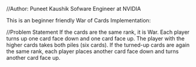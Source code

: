 //Author: Puneet Kaushik
Sofware Engineer at NVIDIA

This is an beginner friendly War of Cards Implementation:

//Problem Statement
If the cards are the same rank, it is War. Each player turns up one card face down and one card face up. The player with the higher cards takes both piles (six cards). If the turned-up cards are again the same rank, each player places another card face down and turns another card face up.